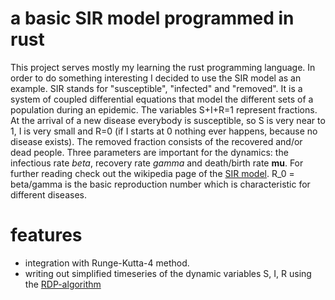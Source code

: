 # a basic SIR model programmed in rust

This project serves mostly my learning the rust programming language. In order to do something interesting I decided to use the SIR model as an example. SIR stands for "susceptible", "infected" and "removed". It is a system of coupled differential equations that model the different sets of a population during an epidemic. The variables S+I+R=1 represent fractions. At the arrival of a new disease everybody is susceptible, so S is very near to 1, I is very small and R=0 (if I starts at 0 nothing ever happens, because no disease exists). The removed fraction consists of the recovered and/or dead people. Three parameters are important for the dynamics: the infectious rate *beta*, recovery rate *gamma* and death/birth rate **mu**. For further reading check out the wikipedia page of the [SIR model](https://en.wikipedia.org/wiki/Compartmental_models_in_epidemiology). R_0 = beta/gamma is the basic reproduction number which is characteristic for different diseases.

# features
- integration with Runge-Kutta-4 method.
- writing out simplified timeseries of the dynamic variables S, I, R using the [RDP-algorithm](https://en.wikipedia.org/wiki/Ramer%E2%80%93Douglas%E2%80%93Peucker_algorithm)
